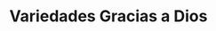 ---
title: "Variedades Gracias a Dios"
url: /chinandega/variedades-gracias-a-dios/
shop: Kramladen
---